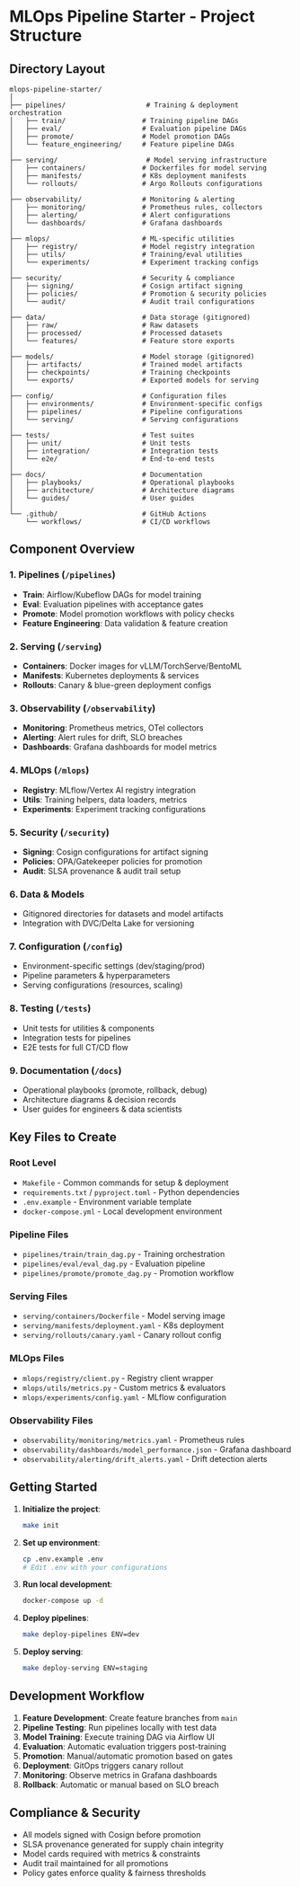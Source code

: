 # MLOps Pipeline Starter - Project Structure

## Directory Layout

```
mlops-pipeline-starter/
│
├── pipelines/                    # Training & deployment orchestration
│   ├── train/                   # Training pipeline DAGs
│   ├── eval/                    # Evaluation pipeline DAGs
│   ├── promote/                 # Model promotion DAGs
│   └── feature_engineering/     # Feature pipeline DAGs
│
├── serving/                      # Model serving infrastructure
│   ├── containers/              # Dockerfiles for model serving
│   ├── manifests/               # K8s deployment manifests
│   └── rollouts/                # Argo Rollouts configurations
│
├── observability/               # Monitoring & alerting
│   ├── monitoring/              # Prometheus rules, collectors
│   ├── alerting/                # Alert configurations
│   └── dashboards/              # Grafana dashboards
│
├── mlops/                       # ML-specific utilities
│   ├── registry/                # Model registry integration
│   ├── utils/                   # Training/eval utilities
│   └── experiments/             # Experiment tracking configs
│
├── security/                    # Security & compliance
│   ├── signing/                 # Cosign artifact signing
│   ├── policies/                # Promotion & security policies
│   └── audit/                   # Audit trail configurations
│
├── data/                        # Data storage (gitignored)
│   ├── raw/                     # Raw datasets
│   ├── processed/               # Processed datasets
│   └── features/                # Feature store exports
│
├── models/                      # Model storage (gitignored)
│   ├── artifacts/               # Trained model artifacts
│   ├── checkpoints/             # Training checkpoints
│   └── exports/                 # Exported models for serving
│
├── config/                      # Configuration files
│   ├── environments/            # Environment-specific configs
│   ├── pipelines/               # Pipeline configurations
│   └── serving/                 # Serving configurations
│
├── tests/                       # Test suites
│   ├── unit/                    # Unit tests
│   ├── integration/             # Integration tests
│   └── e2e/                     # End-to-end tests
│
├── docs/                        # Documentation
│   ├── playbooks/               # Operational playbooks
│   ├── architecture/            # Architecture diagrams
│   └── guides/                  # User guides
│
└── .github/                     # GitHub Actions
    └── workflows/               # CI/CD workflows
```

## Component Overview

### 1. Pipelines (`/pipelines`)
- **Train**: Airflow/Kubeflow DAGs for model training
- **Eval**: Evaluation pipelines with acceptance gates
- **Promote**: Model promotion workflows with policy checks
- **Feature Engineering**: Data validation & feature creation

### 2. Serving (`/serving`)
- **Containers**: Docker images for vLLM/TorchServe/BentoML
- **Manifests**: Kubernetes deployments & services
- **Rollouts**: Canary & blue-green deployment configs

### 3. Observability (`/observability`)
- **Monitoring**: Prometheus metrics, OTel collectors
- **Alerting**: Alert rules for drift, SLO breaches
- **Dashboards**: Grafana dashboards for model metrics

### 4. MLOps (`/mlops`)
- **Registry**: MLflow/Vertex AI registry integration
- **Utils**: Training helpers, data loaders, metrics
- **Experiments**: Experiment tracking configurations

### 5. Security (`/security`)
- **Signing**: Cosign configurations for artifact signing
- **Policies**: OPA/Gatekeeper policies for promotion
- **Audit**: SLSA provenance & audit trail setup

### 6. Data & Models
- Gitignored directories for datasets and model artifacts
- Integration with DVC/Delta Lake for versioning

### 7. Configuration (`/config`)
- Environment-specific settings (dev/staging/prod)
- Pipeline parameters & hyperparameters
- Serving configurations (resources, scaling)

### 8. Testing (`/tests`)
- Unit tests for utilities & components
- Integration tests for pipelines
- E2E tests for full CT/CD flow

### 9. Documentation (`/docs`)
- Operational playbooks (promote, rollback, debug)
- Architecture diagrams & decision records
- User guides for engineers & data scientists

## Key Files to Create

### Root Level
- `Makefile` - Common commands for setup & deployment
- `requirements.txt` / `pyproject.toml` - Python dependencies
- `.env.example` - Environment variable template
- `docker-compose.yml` - Local development environment

### Pipeline Files
- `pipelines/train/train_dag.py` - Training orchestration
- `pipelines/eval/eval_dag.py` - Evaluation pipeline
- `pipelines/promote/promote_dag.py` - Promotion workflow

### Serving Files
- `serving/containers/Dockerfile` - Model serving image
- `serving/manifests/deployment.yaml` - K8s deployment
- `serving/rollouts/canary.yaml` - Canary rollout config

### MLOps Files
- `mlops/registry/client.py` - Registry client wrapper
- `mlops/utils/metrics.py` - Custom metrics & evaluators
- `mlops/experiments/config.yaml` - MLflow configuration

### Observability Files
- `observability/monitoring/metrics.yaml` - Prometheus rules
- `observability/dashboards/model_performance.json` - Grafana dashboard
- `observability/alerting/drift_alerts.yaml` - Drift detection alerts

## Getting Started

1. **Initialize the project**:
   ```bash
   make init
   ```

2. **Set up environment**:
   ```bash
   cp .env.example .env
   # Edit .env with your configurations
   ```

3. **Run local development**:
   ```bash
   docker-compose up -d
   ```

4. **Deploy pipelines**:
   ```bash
   make deploy-pipelines ENV=dev
   ```

5. **Deploy serving**:
   ```bash
   make deploy-serving ENV=staging
   ```

## Development Workflow

1. **Feature Development**: Create feature branches from `main`
2. **Pipeline Testing**: Run pipelines locally with test data
3. **Model Training**: Execute training DAG via Airflow UI
4. **Evaluation**: Automatic evaluation triggers post-training
5. **Promotion**: Manual/automatic promotion based on gates
6. **Deployment**: GitOps triggers canary rollout
7. **Monitoring**: Observe metrics in Grafana dashboards
8. **Rollback**: Automatic or manual based on SLO breach

## Compliance & Security

- All models signed with Cosign before promotion
- SLSA provenance generated for supply chain integrity
- Model cards required with metrics & constraints
- Audit trail maintained for all promotions
- Policy gates enforce quality & fairness thresholds